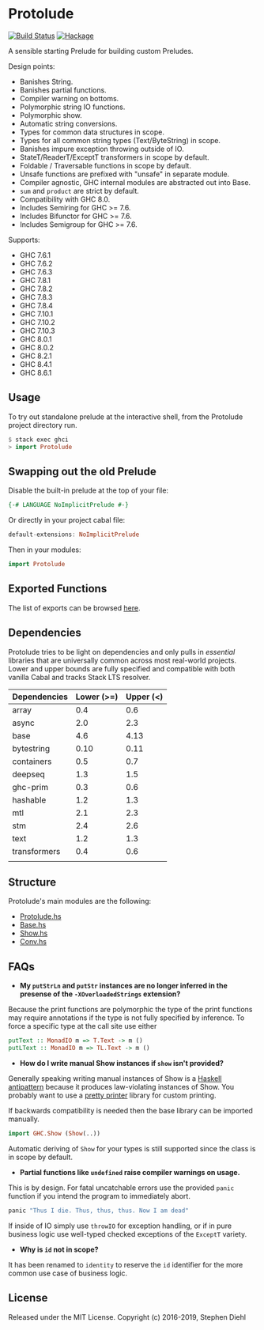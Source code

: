 Protolude
=========

[![Build Status](https://travis-ci.org/sdiehl/protolude.svg?branch=master)](https://travis-ci.org/sdiehl/protolude)
[![Hackage](https://img.shields.io/hackage/v/protolude.svg)](https://hackage.haskell.org/package/protolude)

A sensible starting Prelude for building custom Preludes.

Design points:

* Banishes String.
* Banishes partial functions.
* Compiler warning on bottoms.
* Polymorphic string IO functions.
* Polymorphic show.
* Automatic string conversions.
* Types for common data structures in scope.
* Types for all common string types (Text/ByteString) in scope.
* Banishes impure exception throwing outside of IO.
* StateT/ReaderT/ExceptT transformers in scope by default.
* Foldable / Traversable functions in scope by default.
* Unsafe functions are prefixed with "unsafe" in separate module.
* Compiler agnostic, GHC internal modules are abstracted out into Base.
* ``sum`` and ``product`` are strict by default.
* Compatibility with GHC 8.0.
* Includes Semiring for GHC >= 7.6.
* Includes Bifunctor for GHC >= 7.6.
* Includes Semigroup for GHC >= 7.6.

Supports:

 * GHC 7.6.1
 * GHC 7.6.2
 * GHC 7.6.3
 * GHC 7.8.1
 * GHC 7.8.2
 * GHC 7.8.3
 * GHC 7.8.4
 * GHC 7.10.1
 * GHC 7.10.2
 * GHC 7.10.3
 * GHC 8.0.1
 * GHC 8.0.2
 * GHC 8.2.1
 * GHC 8.4.1
 * GHC 8.6.1

Usage
-----

To try out standalone prelude at the interactive shell, from the Protolude
project directory run.

```haskell
$ stack exec ghci
> import Protolude
```

Swapping out the old Prelude
----------------------------

Disable the built-in prelude at the top of your file:

```haskell
{-# LANGUAGE NoImplicitPrelude #-}
```

Or directly in your project cabal file:

```haskell
default-extensions: NoImplicitPrelude
```

Then in your modules:

```haskell
import Protolude
```

Exported Functions
------------------

The list of exports can be browsed [here](http://hackage.haskell.org/package/protolude-0.2.3/docs/Protolude.html).

Dependencies
------------

Protolude tries to be light on dependencies and only pulls in *essential*
libraries that are universally common across most real-world projects. Lower and
upper bounds are fully specified and compatible with both vanilla Cabal and
tracks Stack LTS resolver.

| Dependencies        | Lower (>=) | Upper (<) |
| -----------         |   -------- |  -------- |
| array               |        0.4 |       0.6 |
| async               |        2.0 |       2.3 |
| base                |        4.6 |      4.13 |
| bytestring          |       0.10 |      0.11 |
| containers          |        0.5 |       0.7 |
| deepseq             |        1.3 |       1.5 |
| ghc-prim            |        0.3 |       0.6 |
| hashable            |        1.2 |       1.3 |
| mtl                 |        2.1 |       2.3 |
| stm                 |        2.4 |       2.6 |
| text                |        1.2 |       1.3 |
| transformers        |        0.4 |       0.6 |
|                     |            |           |

Structure
---------

Protolude's main modules are the following:

* [Protolude.hs](https://github.com/sdiehl/protolude/blob/master/src/Protolude.hs)
* [Base.hs](https://github.com/sdiehl/protolude/blob/master/src/Protolude/Base.hs)
* [Show.hs](https://github.com/sdiehl/protolude/blob/master/src/Protolude/Show.hs)
* [Conv.hs](https://github.com/sdiehl/protolude/blob/master/src/Protolude/Conv.hs)

FAQs
----

* **My ``putStrLn`` and ``putStr`` instances are no longer inferred in the presense
of the ``-XOverloadedStrings`` extension?**

Because the print functions are polymorphic the type of the print functions may
require annotations if the type is not fully specified by inference. To force a
specific type at the call site use either 

```haskell
putText :: MonadIO m => T.Text -> m ()
putLText :: MonadIO m => TL.Text -> m ()
```

* **How do I write manual Show instances if ``show`` isn't provided?**

Generally speaking writing manual instances of Show is a [Haskell antipattern](
http://www.stephendiehl.com/posts/strings.html) because it produces
law-violating instances of Show. You probably want to use a [pretty
printer](https://hackage.haskell.org/package/wl-pprint-text) library for custom
printing.

If backwards compatibility is needed then the base library can be imported
manually.

```haskell
import GHC.Show (Show(..))
```

Automatic deriving of ``Show`` for your types is still supported since the class
is in scope by default.

* **Partial functions like ``undefined`` raise compiler warnings on
  usage.**

This is by design. For fatal uncatchable errors use the provided ``panic``
function if you intend the program to immediately abort.

```haskell
panic "Thus I die. Thus, thus, thus. Now I am dead"
```

If inside of IO simply use ``throwIO`` for exception handling, or if in pure
business logic use well-typed checked exceptions of the ``ExceptT`` variety.

* **Why is ``id`` not in scope?**

It has been renamed to ``identity`` to reserve the ``id`` identifier for the
more common use case of business logic.

License
-------

Released under the MIT License.
Copyright (c) 2016-2019, Stephen Diehl
